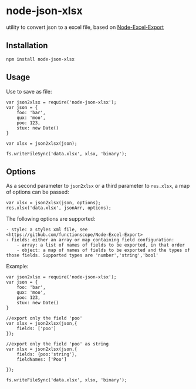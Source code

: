 node-json-xlsx
========

utility to convert json to a excel file, based on [Node-Excel-Export](https://github.com/functionscope/Node-Excel-Export)

Installation
------------

    npm install node-json-xlsx

Usage
------

Use to save as file:

    var json2xlsx = require('node-json-xlsx');
    var json = {
        foo: 'bar',
        qux: 'moo',
        poo: 123,
        stux: new Date()
    }

    var xlsx = json2xlsx(json);

    fs.writeFileSync('data.xlsx', xlsx, 'binary');


Options
-------

As a second parameter to `json2xlsx` or a third parameter to `res.xlsx`, a map of options can be passed:

    var xlsx = json2xlsx(json, options);
    res.xlsx('data.xlsx', jsonArr, options);

The following options are supported:

    - style: a styles xml file, see <https://github.com/functionscope/Node-Excel-Export>
    - fields: either an array or map containing field configuration:
        - array: a list of names of fields to be exported, in that order
        - object: a map of names of fields to be exported and the types of those fields. Supported types are 'number','string','bool'

Example:

    var json2xlsx = require('node-json-xlsx');
    var json = {
        foo: 'bar',
        qux: 'moo',
        poo: 123,
        stux: new Date()
    }

    //export only the field 'poo'
    var xlsx = json2xlsx(json,{
        fields: ['poo']
    });

    //export only the field 'poo' as string
    var xlsx = json2xlsx(json,{
        fields: {poo:'string'},
        fieldNames: ['Poo']

    });

    fs.writeFileSync('data.xlsx', xlsx, 'binary');

